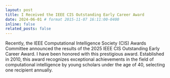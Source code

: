 ```yaml
---
layout: post
title: I Received the IEEE CIS Outstanding Early Career Award
date: 2024-06-01 # format 2015-11-07 16:11:00-0400
inline: false
related_posts: false
---
```



Recently, the IEEE Computational Intelligence Society (CIS) Awards Committee announced the results of the 2025 IEEE CIS Outstanding Early Career Award. I have been honored with this prestigious award. Established in 2010, this award recognizes exceptional achievements in the field of computational intelligence by young scholars under the age of 40, selecting one recipient annually.
